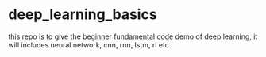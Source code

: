 # deep_learning_basics
this repo is to give the beginner fundamental code demo of deep learning, it will includes neural network, cnn, rnn, lstm, rl etc.
